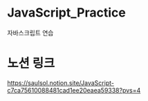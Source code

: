 # JavaScript_Practice
자바스크립트 연습

# 노션 링크
https://saulsol.notion.site/JavaScript-c7ca75610088481cad1ee20eaea59338?pvs=4
